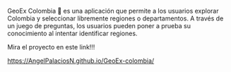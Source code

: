 GeoEx Colombia 🧩
es una aplicación que permite a los usuarios explorar Colombia y seleccionar libremente regiones o departamentos. A través de un juego de preguntas, los usuarios pueden poner a prueba su conocimiento al intentar identificar regiones.

Mira el proyecto en este link!!!

https://AngelPalaciosN.github.io/GeoEx-colombia/
